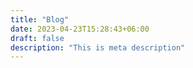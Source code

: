 ```yaml
---
title: "Blog"
date: 2023-04-23T15:28:43+06:00
draft: false
description: "This is meta description"
---
```


